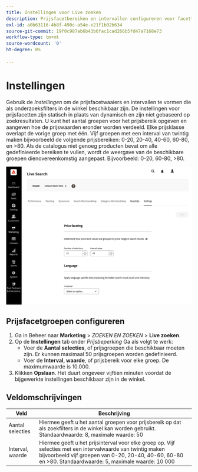 ```yaml
---
title: Instellingen voor Live zoeken
description: Prijsfacetbereiken en intervallen configureren voor facetten van Live zoeken.
exl-id: a0b63116-4b8f-490c-a54e-e21f1b02b634
source-git-commit: 19f0c987ab6b43b6fac1cad266b5fd47a7168e73
workflow-type: tm+mt
source-wordcount: '0'
ht-degree: 0%

---
```


# Instellingen

Gebruik de *Instellingen* om de prijsfacetwaaiers en intervallen te vormen die als onderzoeksfilters in de winkel beschikbaar zijn. De instellingen voor prijsfacetten zijn statisch in plaats van dynamisch en zijn niet gebaseerd op zoekresultaten.
U kunt het aantal groepen voor het prijsbereik opgeven en aangeven hoe de prijswaarden eronder worden verdeeld. Elke prijsklasse overlapt de vorige groep met één. Vijf groepen met een interval van twintig maken bijvoorbeeld de volgende prijsbereiken: 0-20, 20-40, 40-60, 60-80, en >80. Als de catalogus niet genoeg producten bevat om alle gedefinieerde bereiken te vullen, wordt de weergave van de beschikbare groepen dienovereenkomstig aangepast. Bijvoorbeeld: 0-20, 60-80, >80.

![Instellingen](assets/settings.png)

## Prijsfacetgroepen configureren

1. Ga in Beheer naar **Marketing** > *ZOEKEN EN ZOEKEN* > **Live zoeken**.
1. Op de **Instellingen** tab onder *Prijsbeperking* Ga als volgt te werk:
   * Voer de **Aantal selecties**, of prijsgroepen die beschikbaar moeten zijn. Er kunnen maximaal 50 prijsgroepen worden gedefinieerd.
   * Voer de **Interval, waarde**, of prijsbereik voor elke groep. De maximumwaarde is 10.000.
1. Klikken **Opslaan**.
Het duurt ongeveer vijftien minuten voordat de bijgewerkte instellingen beschikbaar zijn in de winkel.

## Veldomschrijvingen

| Veld | Beschrijving |
|--- |--- |
| Aantal selecties | Hiermee geeft u het aantal groepen voor prijsbereik op dat als zoekfilters in de winkel kan worden gebruikt. Standaardwaarde: 8, maximale waarde: 50 |
| Interval, waarde | Hiermee geeft u het prijsinterval voor elke groep op. Vijf selecties met een intervalwaarde van twintig maken bijvoorbeeld vijf groepen van 0-20, 20-40, 40-60, 60-80 en >80. Standaardwaarde: 5, maximale waarde: 10 000 |
